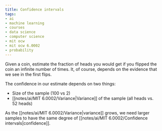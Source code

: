 ```yaml
---
title: Confidence intervals
tags:
- ai
- machine learning
- courses
- data science
- computer science
- mit ocw
- mit ocw 6.0002
- probability
---
```


Given a coin, estimate the fraction of heads you would get if you flipped the coin an infinite number of times. It, of course, depends on the evidence that we see in the first flips.

The confidence in our estimate depends on two things: 
- Size of the sample (100 vs 2)
- [[notes/ai/MIT 6.0002/Variance|Variance]] of the sample (all heads vs. 52 heads)

As the [[notes/ai/MIT 6.0002/Variance|variance]] grows, we need larger samples to have the same degree of [[notes/ai/MIT 6.0002/Confidence intervals|confidence]].